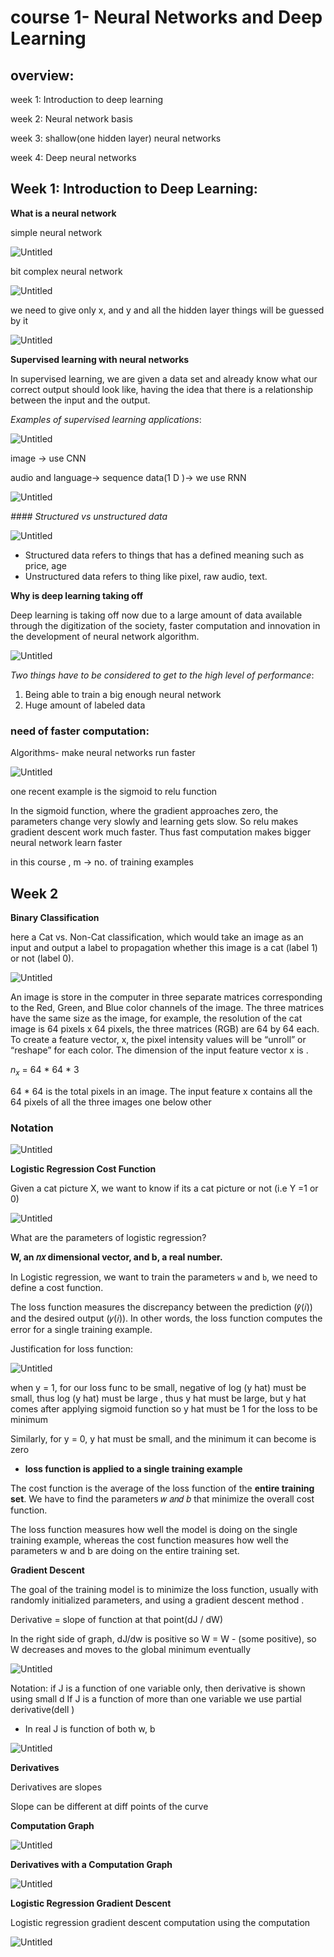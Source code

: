 # course 1- Neural Networks and Deep Learning

## overview:

week 1: Introduction to deep learning

week 2: Neural network basis

week 3: shallow(one hidden layer) neural networks

week 4: Deep neural networks

## **Week 1: Introduction to Deep Learning:**

**What is a neural network**

simple neural network

![Untitled](course%201-%20Neural%20Networks%20and%20Deep%20Learning%20fe1a5d4647f849878b26073f59a4b59e/Untitled.png)

bit complex neural network

![Untitled](course%201-%20Neural%20Networks%20and%20Deep%20Learning%20fe1a5d4647f849878b26073f59a4b59e/Untitled%201.png)

we need to give only x, and y and all the hidden layer things will be guessed by it 

![Untitled](course%201-%20Neural%20Networks%20and%20Deep%20Learning%20fe1a5d4647f849878b26073f59a4b59e/Untitled%202.png)

**Supervised learning with neural networks**

In supervised learning, we are given a data set and already know what our correct output should look like, having the idea that there is a relationship between the input and the output.

*Examples of supervised learning applications*:

![Untitled](course%201-%20Neural%20Networks%20and%20Deep%20Learning%20fe1a5d4647f849878b26073f59a4b59e/Untitled%203.png)

image → use CNN

audio and language→ sequence data(1 D )→ we use RNN

![Untitled](course%201-%20Neural%20Networks%20and%20Deep%20Learning%20fe1a5d4647f849878b26073f59a4b59e/Untitled%204.png)

*#### Structured vs unstructured data*

![Untitled](course%201-%20Neural%20Networks%20and%20Deep%20Learning%20fe1a5d4647f849878b26073f59a4b59e/Untitled%205.png)

- Structured data refers to things that has a defined meaning such as price, age
- Unstructured data refers to thing like pixel, raw audio, text.

**Why is deep learning taking off**

Deep learning is taking off now due to a large amount of data available through the digitization of the society, faster computation and innovation in the development of neural network algorithm.

![Untitled](course%201-%20Neural%20Networks%20and%20Deep%20Learning%20fe1a5d4647f849878b26073f59a4b59e/Untitled%206.png)

*Two things have to be considered to get to the high level of performance*:

1. Being able to train a big enough neural network
2. Huge amount of labeled data

### need of faster computation:

Algorithms- make neural networks run faster

![Untitled](course%201-%20Neural%20Networks%20and%20Deep%20Learning%20fe1a5d4647f849878b26073f59a4b59e/Untitled%207.png)

one recent example is the sigmoid to relu function

In the sigmoid function, where the gradient approaches zero, the parameters change very slowly and learning gets slow. So relu makes gradient descent work much faster. Thus fast computation makes bigger neural network learn faster

in this course , m → no. of training examples

## Week 2

**Binary Classification**

here a Cat vs. Non-Cat classification, which would take an image as an input and output a label to propagation whether this image is a cat (label 1) or not (label 0).

![Untitled](course%201-%20Neural%20Networks%20and%20Deep%20Learning%20fe1a5d4647f849878b26073f59a4b59e/Untitled%208.png)

An image is store in the computer in three separate matrices corresponding to the Red, Green, and Blue color channels of the image. The three matrices have the same size as the image, for example, the resolution of the cat image is 64 pixels x 64 pixels, the three matrices (RGB) are 64 by 64 each. To create a feature vector, x, the pixel intensity values will be “unroll” or “reshape” for each color. The dimension of the input feature vector x is .

$n_x$ = 64 * 64 * 3

64 * 64 is the total pixels in an image. The input feature x contains all the 64 pixels of all the three images one below other

### Notation

![Untitled](course%201-%20Neural%20Networks%20and%20Deep%20Learning%20fe1a5d4647f849878b26073f59a4b59e/Untitled%209.png)

**Logistic Regression Cost Function**

Given a cat picture X, we want to know if its a cat picture or not (i.e Y =1 or 0) 

![Untitled](course%201-%20Neural%20Networks%20and%20Deep%20Learning%20fe1a5d4647f849878b26073f59a4b59e/Untitled%2010.png)

What are the parameters of logistic regression?

**W, an 𝑛𝑥 dimensional vector, and b, a real number.**

In Logistic regression, we want to train the parameters `w` and `b`, we need to define a cost function.

The loss function measures the discrepancy between the prediction (𝑦̂(𝑖)) and the desired output (𝑦(𝑖)). In other words, the loss function computes the error for a single training example.

Justification for loss function:

![Untitled](course%201-%20Neural%20Networks%20and%20Deep%20Learning%20fe1a5d4647f849878b26073f59a4b59e/Untitled%2011.png)

when y = 1, for our loss func to be small, negative of log (y hat) must be small, thus log (y hat) must be large , thus y hat must be large, but y hat comes after applying sigmoid function so y hat must be 1 for the loss to be minimum

Similarly, for y = 0, y hat must be small, and the minimum it can become is zero

- **loss function is applied to a single training example**

The cost function is the average of the loss function of the **entire training set**. We have to find the parameters 𝑤 𝑎𝑛𝑑 𝑏 that minimize the overall cost function.

The loss function measures how well the model is doing on the single training example, whereas the cost function measures how well the parameters w and b are doing on the entire training set.

**Gradient Descent**

The goal of the training model is to minimize the loss function, usually with randomly initialized parameters, and using a gradient descent method .

Derivative = slope of function at that point(dJ / dW)

In the right side of graph, dJ/dw is positive so W = W - (some positive), so W decreases and moves to the global minimum eventually

![Untitled](course%201-%20Neural%20Networks%20and%20Deep%20Learning%20fe1a5d4647f849878b26073f59a4b59e/Untitled%2012.png)

Notation: if J is a function of one variable only, then derivative is shown using small d
If J is a function of more than one variable we use partial derivative(dell )

- In real J is function of both w, b

![Untitled](course%201-%20Neural%20Networks%20and%20Deep%20Learning%20fe1a5d4647f849878b26073f59a4b59e/Untitled%2013.png)

**Derivatives**

Derivatives are slopes

Slope can be different at diff points of the curve

**Computation Graph**

![Untitled](course%201-%20Neural%20Networks%20and%20Deep%20Learning%20fe1a5d4647f849878b26073f59a4b59e/Untitled%2014.png)

**Derivatives with a Computation Graph**

![Untitled](course%201-%20Neural%20Networks%20and%20Deep%20Learning%20fe1a5d4647f849878b26073f59a4b59e/Untitled%2015.png)

**Logistic Regression Gradient Descent**

Logistic regression gradient descent computation using the computation 

![Untitled](course%201-%20Neural%20Networks%20and%20Deep%20Learning%20fe1a5d4647f849878b26073f59a4b59e/Untitled%2016.png)